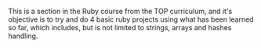 This is a section in the Ruby course from the TOP curriculum,
and it's objective is to try and do 4 basic ruby projects using what 
has been learned so far, which includes, but is not limited to
strings, arrays and hashes handling.
